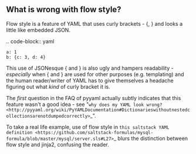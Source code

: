 What is wrong with flow style?
------------------------------

Flow style is a feature of YAML that uses curly brackets - {, } and looks a little like embedded JSON.

.. code-block:: yaml

    a: 1
    b: {c: 3, d: 4}

This use of JSONesque { and } is also ugly and hampers readability - *especially* when { and } are used for other purposes (e.g. templating) and the human reader/writer of YAML has to give themselves a headache figuring out what *kind* of curly bracket it is.

The *first* question in the FAQ of pyyaml actually subtly indicates that this feature wasn't a good idea - see "`why does my YAML look wrong? <http://pyyaml.org/wiki/PyYAMLDocumentation#Dictionarieswithoutnestedcollectionsarenotdumpedcorrectly>`_".

To take a real life example, use of flow style in `this saltstack YAML definition <https://github.com/saltstack-formulas/mysql-formula/blob/master/mysql/server.sls#L27>`_ blurs the distinction between flow style and jinja2,
confusing the reader.
